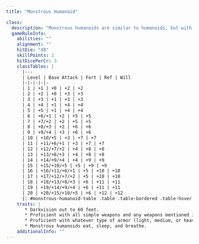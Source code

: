 ```yaml
---
title: "Monstrous Humanoid"

class:
  description: "Monstrous humanoids are similar to humanoids, but with monstrous or animalistic features. They often have magical abilities as well."
  gameRuleInfo:
    abilities: ""
    alignment: ""
    hitDie: "d8"
    skillPoints: 2
    hitDicePerCr: 3
    classTables: |
      |---
      | Level | Base Attack | Fort | Ref | Will
      |-|-|-|-|-
      | 1 | +1 | +0 | +2 | +2
      | 2 | +2 | +0 | +3 | +3
      | 3 | +3 | +1 | +3 | +3
      | 4 | +4 | +1 | +4 | +4
      | 5 | +5 | +1 | +4 | +4
      | 6 | +6/+1 | +2 | +5 | +5
      | 7 | +7/+2 | +2 | +5 | +5
      | 8 | +8/+3 | +2 | +6 | +6
      | 9 | +9/+4 | +3 | +6 | +6
      | 10 | +10/+5 | +3 | +7 | +7
      | 11 | +11/+6/+1 | +3 | +7 | +7
      | 12 | +12/+7/+2 | +4 | +8 | +8
      | 13 | +13/+8/+3 | +4 | +8 | +8
      | 14 | +14/+9/+4 | +4 | +9 | +9
      | 15 | +15/+10/+5 | +5 | +9 | +9
      | 16 | +16/+11/+6/+1 | +5 | +10 | +10
      | 17 | +17/+12/+7/+2 | +5 | +10 | +10
      | 18 | +18/+13/+8/+3 | +6 | +11 | +11
      | 19 | +19/+14/+9/+4 | +6 | +11 | +11
      | 20 | +20/+15/+10/+5 | +6 | +12 | +12
      {: #monstrous-humanoid-table .table .table-bordered .table-hover .table-striped data-caption="Table: Monstrous Humanoid" }
    traits: |
       * Darkvision out to 60 feet.
       * Proficient with all simple weapons and any weapons mentioned in its entry.
       * Proficient with whatever type of armor (light, medium, or heavy) it is described as wearing, as well as all lighter types. Monstrous humanoids not indicated as wearing armor are not proficient with armor. Monstrous humanoids are proficient with shields if they are proficient with any form of armor.
       * Monstrous humanoids eat, sleep, and breathe.
    additionalInfo: ""
---
```

